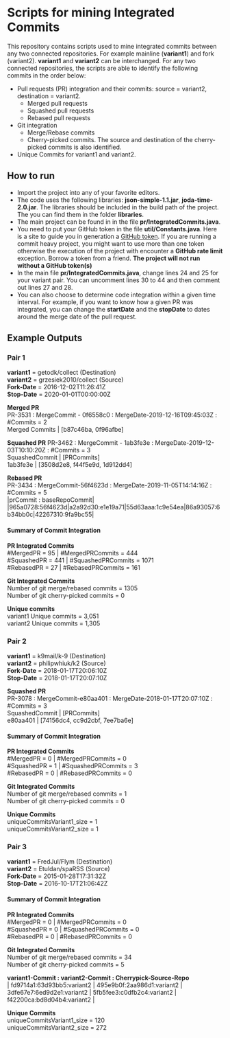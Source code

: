 # Scripts for mining Integrated Commits
This repository contains scripts used to mine integrated commits between any two connected repositories. For example mainline (**variant1**) and fork (variant2). **variant1** and **variant2** can be interchanged. For any two connected repositories, the scripts are able to identify the following commits in the order below: 

* Pull requests (PR) integration and their commits: source = variant2, destination = variant2.
	* Merged pull requests 
	* Squashed pull requests
	* Rebased pull requests
* Git integration
	* Merge/Rebase commits
	* Cherry-picked commits. The source and destination of the cherry-picked commits is also identified.
* Unique Commits for variant1 and variant2.

## How to run
* Import the project into any of your favorite editors. 
* The code uses the following libraries: **json-simple-1.1.jar**, **joda-time-2.0.jar**. The libraries should be included in the build path of the project. The you can find them in the folder **libraries**.
* The main project can be found in in the file **pr/IntegratedCommits.java**.
* You need to put your GitHub token in the file **util/Constants.java**. Here is a site to guide you in generation a [GitHub token]( https://docs.github.com/en/github/authenticating-to-github/creating-a-personal-access-token#creating-a-token). If you are running a commit heavy project, you might want to use more than one token otherwise the execution of the project with encounter a **GitHub rate limit** exception. Borrow a token from a friend. **The project will not run without a GitHub token(s)**
* In the main file **pr/IntegratedCommits.java**, change lines 24 and 25 for your variant pair. You can uncomment lines 30 to 44 and then comment out lines 27 and 28.
* You can also choose to determine code integration within a given time interval. For example, if you want to know how a given PR was integrated, you can change the **startDate** and the **stopDate** to dates around the merge date of the pull request.


## Example Outputs 
### Pair 1
**variant1** = getodk/collect (Destination)  
**variant2** = grzesiek2010/collect (Source)  
**Fork-Date** = 2016-12-02T11:26:41Z  
**Stop-Date** = 2020-01-01T00:00:00Z  

**Merged PR**  
PR-3531 : MergeCommit - 0f6558c0 :  MergeDate-2019-12-16T09:45:03Z : #Commits = 2  
Merged Commits | [b87c46ba, 0f96afbe]  

**Squashed PR**
PR-3462 : MergeCommit - 1ab3fe3e : MergeDate-2019-12-03T10:10:20Z : #Commits = 3  
SquashedCommit | [PRCommits]  
1ab3fe3e | [3508d2e8, f44f5e9d, 1d912dd4]  


**Rebased PR**  
PR-3434 : MergeCommit-56f4623d :  MergeDate-2019-11-05T14:14:16Z : #Commits = 5  
|prCommit : baseRepoCommit|   |965a0728:56f4623d|a2a92d30:e1e19a71|55d63aaa:1c9e54ea|86a93057:6b34bb0c|42267310:9fa9bc55|  

#### Summary of Commit Integration
**PR Integrated Commits**    
#MergedPR = 95 | #MergedPRCommits = 444   
#SquashedPR = 441 | #SquashedPRCommits = 1071  
#RebasedPR = 27 | #RebasedPRCommits = 161

**Git Integrated Commits**  
Number of git merge/rebased commits = 1305  
Number of git cherry-picked commits = 0  

**Unique commits**  
variant1 Unique commits = 3,051  
variant2 Unique commits = 1,305  

### Pair 2
**variant1** = k9mail/k-9 (Destination)  
**variant2** = philipwhiuk/k2 (Source)  
**Fork-Date** = 2018-01-17T20:06:10Z  
**Stop-Date** = 2018-01-17T20:07:10Z

**Squashed PR**  
PR-3078 : MergeCommit-e80aa401 : MergeDate-2018-01-17T20:07:10Z : #Commits = 3  
SquashedCommit | [PRCommits]  
e80aa401 | [74156dc4, cc9d2cbf, 7ee7ba6e]  

#### Summary of Commit Integration
**PR Integrated Commits**    
#MergedPR = 0 | #MergedPRCommits = 0   
#SquashedPR = 1 | #SquashedPRCommits = 3  
#RebasedPR = 0 | #RebasedPRCommits = 0  
  
**Git Integrated Commits**  
Number of git merge/rebased commits = 1  
Number of git cherry-picked commits = 0  

**Unique Commits**  
uniqueCommitsVariant1_size = 1  
uniqueCommitsVariant2_size = 1  

### Pair 3
**variant1** = FredJul/Flym (Destination)  
**variant2** = Etuldan/spaRSS (Source)  
**Fork-Date** = 2015-01-28T17:31:32Z  
**Stop-Date** = 2016-10-17T21:06:42Z  

#### Summary of Commit Integration
**PR Integrated Commits**    
#MergedPR = 0 | #MergedPRCommits = 0   
#SquashedPR = 0 | #SquashedPRCommits = 0  
#RebasedPR = 0 | #RebasedPRCommits = 0  

**Git Integrated Commits**  
Number of git merge/rebased commits = 34  
Number of git cherry-picked commits = 5

**variant1-Commit : variant2-Commit : Cherrypick-Source-Repo**  
| fd9714a1:63d93bb5:variant2 | 495e9b0f:2aa986d1:variant2 | 3dfe67e7:6ed9d2e1:variant2 | 5fb5fee3:c0dfb2c4:variant2 | f42200ca:bd8d04b4:variant2 |  

**Unique Commits**  
uniqueCommitsVariant1_size = 120  
uniqueCommitsVariant2_size = 272  

